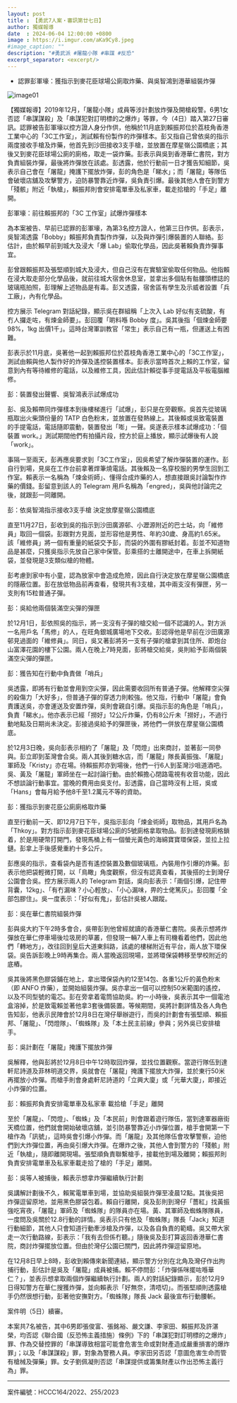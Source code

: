 ```yaml
---
layout: post
title : 【勇武7人案・審訊第廿七日】
author: 獨媒報導
date  : 2024-06-04 12:00:00 +0800
image : https://i.imgur.com/aKa9Cy8.jpeg
#image_caption: ""
description: "#勇武派 #屠龍小隊 #串謀 #反恐"
excerpt_separator: <excerpt/>
---
```


- 認罪彭軍壕：獲指示到麥花臣球場公廁取炸藥、與吳智鴻到港華組裝炸彈

<excerpt/>

![image01](https://i.imgur.com/VhMLRTR.png)

【獨媒報導】2019年12月，「屠龍小隊」成員等涉計劃放炸彈及開槍殺警。6男1女否認「串謀謀殺」及「串謀犯對訂明標的之爆炸」等罪，今（4日）踏入第27日審訊。認罪被告彭軍壕以控方證人身分作供，他稱於11月底到賴振邦位於荔枝角香港工業中心的「3C工作室」，測試賴有份製作的炸彈樣本。彭又指自己曾依吳的指示兩度接收手槍及炸藥，他首先到沙田接收3支手槍，並放置在摩星嶺公園橋底；其後又到麥花臣球場公廁的廁格，取走一袋炸藥。彭表示與吳到香港華仁書院，對方負責組裝炸彈，最後將炸彈放在該處。彭透露，他於行動前一日才獲告知細節，吳表示自己會在「屠龍」掩護下擺放炸彈，彭的角色是「睇水」；而「屠龍」等隊伍會破壞店舖及攻擊警方，迫防暴警靠近炸彈，吳負責引爆。最後其他人會在到警方「殘骸」附近「執槍」，賴振邦則會安排電單車及私家車，載走拾槍的「手足」離開。

彭軍壕：前往賴振邦的「3C 工作室」試爆炸彈樣本

為本案被告、早前已認罪的彭軍壕，為第3名控方證人，他第三日作供。彭表示，吳智鴻透露「Bobby」賴振邦負責製作炸彈，以及與炸彈引爆裝置的人聯絡。彭估計，由於賴早前到城大及浸大「爆 Lab」偷取化學品，因此吳著賴負責炸彈事宜。

彭曾跟賴振邦及張堅順到城大及浸大，但自己沒有在實驗室偷取任何物品。他指賴在浸大取走部分化學品後，就前往城大宿舍休息室，並拿出多個貼有骷髏頭標誌的玻璃瓶拍照，彭理解上述物品是有毒。彭又透露，宿舍區有學生及示威者設置「兵工廠」，內有化學品。

控方展示 Telegram 對話紀錄，顯示吳在群組稱「上次入 Lab 好似有支硫酸，有冇人攞走咗，有煉金師要」。彭回覆「啲料喺 Bobby 度」。吳其後指「個煉金師要 98%，1kg 出價1千」。這時台灣軍訓教官「常生」表示自己有一瓶，但運送上有困難。

彭表示於11月底，吳著他一起到賴振邦位於荔枝角香港工業中心的「3C工作室」，測試由賴與他人製作好的炸彈及遙控裝置樣本。彭表示當時首次上賴的工作室，留意到內有等待維修的電話，以及維修工具，因此估計賴從事手提電話及平板電腦維修。

彭：裝置發出聲響、吳智鴻表示試爆成功

彭、吳及賴帶同炸彈樣本到後樓梯進行「試爆」，彭只是在旁觀察。吳首先從玻璃瓶取出火柴頭份量的 TATP 白色粉末，並放置在發熱線上。其後賴或吳致電裝置的手提電話，電話隨即震動，裝置發出「嘭」一聲。吳遂表示樣本試爆成功：「個裝置 work。」測試期間他們有拍攝片段，控方於庭上播放，顯示試爆後有人說「work」。

事隔一至兩天，彭再應吳要求到「3C工作室」，因吳希望了解炸彈裝置的運作。彭自行到場，見吳在工作台前拿著焊筆燒電話。其後賴及一名穿校服的男學生回到工作室。賴表示一名稱為「煉金術師」、懂得合成炸藥的人，想直接跟吳討論製作炸藥的價錢。彭留意到該人的 Telegram 用戶名稱為「engred」，吳與他討論完之後，就跟彭一同離開。

彭：依吳智鴻指示接收3支手槍 決定放摩星嶺公園橋底

直至11月27日，彭收到吳的指示到沙田廣源邨、小瀝源附近的巴士站，向「維修員」取回一個袋。彭跟對方見面，並形容他是男性、年約30歲、身高約1.65米。該「維修員」將一個有重量的紙袋交予彭，而袋的外圍有膠紙封着。彭並不知道物品是甚麼，只獲吳指示先放自己家中保管。彭乘搭的士離開途中，在車上拆開紙袋，並發現是3支類似槍的物體。

彭考慮到家中有小童，認為放家中會造成危險，因此自行決定放在摩星嶺公園橋底的隱蔽位置。彭在放低物品前再查看，發現共有3支槍，其中兩支沒有彈匣，另一支則有15粒普通子彈。

彭：吳給他兩個裝滿空尖彈的彈匣

於12月1日，彭依照吳的指示，將一支沒有子彈的槍交給一個不認識的人。對方派一名用戶名「馬修」的人，在旺角銀城廣場地下交收。彭認得他是早前在沙田廣源邨見過面的「維修員」。同日，吳又著彭將另一支有子彈的槍拿到其住所、即炮台山富澤花園的樓下公園。兩人在晚上7時見面，彭將槍交給吳，吳則給予彭兩個裝滿空尖彈的彈匣。

彭：獲告知在行動中負責做「哨兵」

吳透露，即將有行動並會用到空尖彈，因此需要收回所有普通子彈。他解釋空尖彈的殺傷力「大好多」，但普通子彈的穿透力則較強。他又指，行動中「屠龍」會負責護送吳，亦會運送及安置炸彈，吳則會親自引爆。吳指示彭的角色是「哨兵」，負責「睇水」。他亦表示已經「撈好」12公斤炸藥，仍有8公斤未「撈好」，不過行動地點及日期尚未決定。彭接過吳給予的彈匣後，將他們一併放在摩星嶺公園橋底。

於12月3日晚，吳向彭表示相約了「屠龍」及「閃燈」出來商討，並著彭一同參與。彭立即到荃灣會合吳。兩人其後到糖水店，而「屠龍」隊長黃振強、「屠龍」軍師及「Kristy」亦在場。待賴振邦亦到場後，他們一行6人到荃灣沙咀道酒吧。吳、黃及「屠龍」軍師坐在一起討論行動。由於賴擔心閉路電視有收音功能，因此不想談論行動事宜。當晚的費用由吳支付。彭透露，自己當時沒有上班，吳或「Hans」會每月給予他8千至1.2萬元不等的資助。

彭：獲指示到麥花臣公廁廁格取炸藥

直至行動前一天、即12月7日下午，吳指示彭向「煉金術師」取物品，其用戶名為「Thkoy」。對方指示彭到麥花臣球場公廁的5號廁格拿取物品。彭到達發現廁格鎖着，於是用硬幣打開門，發現馬桶上有一個螢光黃色的海綿寶寶環保袋，並拉上拉鏈。彭拿上手後感覺重約十多公斤。

彭應吳的指示，查看袋內是否有遙控裝置及數個玻璃瓶，內裝用作引爆的炸藥。彭表示他把袋輕微打開，以「鳥瞰」角度觀察，但沒有認真查看，其後搭的士到灣仔公園會合吳。控方展示兩人的 Telegram 對話，吳向彭表示：「兩個引爆，記住帶背囊，12kg」、「有冇漏味？小心輕放」、「小心漏味，畀的士佬篤灰」。彭回覆「全部包膠住」。吳一度表示：「好似有鬼」，彭估計吳被人跟蹤。

彭：吳在華仁書院組裝炸彈

彭與吳大約下午2時多會合，吳帶彭到他曾經就讀的香港華仁書院。吳表示想將炸彈放在華仁停車場後垃圾房的草叢，但發現一輛7人車上有司機看着他們，因此他們「轉地方」，改往回到皇后大道東斜路，該處的樓梯附近有平台，兩人放下環保袋。吳告訴彭晚上9時再集合。兩人當晚返回現場，並將環保袋轉移至學校附近的底樁。

吳其後將黑色膠袋鋪在地上，拿出環保袋內約12至14包、各重1公斤的黃色粉末（即 ANFO 炸藥），並開始組裝炸彈。吳亦拿出一個可以控制50米範圍的遙控，以及不同型號的電芯。彭在旁拿着電筒協助吳。約一小時後，吳表示其中一個電池盒溶掉，於是致電賴並著他拿3套後備裝置。等候期間，吳將計劃詳情及各人角色告知彭，他表示民陣會於12月8日在灣仔舉辦遊行，而吳的計劃會有張堅順、賴振邦、「屠龍」、「閃燈隊」、「蜘蛛隊」及「本土民主前線」參與；另外吳已安排槍手。

彭：吳計劃在「屠龍」掩護下擺放炸彈

吳解釋，他與彭將於12月8日中午12時取回炸彈，並找位置觀察。當遊行隊伍到達軒尼詩道及菲林明道交界，吳就會在「屠龍」掩護下擺放大炸彈，並於東行50米再擺放小炸彈。而槍手則會身處軒尼詩道的「立興大廈」或「光華大廈」，即接近小炸彈的位置。

彭：賴振邦負責安排電單車及私家車 載拾槍「手足」離開

至於「屠龍」、「閃燈」、「蜘蛛」及「本民前」則會跟着遊行隊伍，當到達軍器廠街天橋位置，他們就會開始破壞店舖，並引防暴警靠近小炸彈位置，槍手會開第一下槍作為「訊號」，這時吳會引爆小炸彈。而「屠龍」及其他隊伍會攻擊警察，迫他們到大炸彈位置，再由吳引爆大炸彈。在爆炸之後，其他人會到警方的「殘骸」附近「執槍」，隨即離開現場。張堅順負責聯繫槍手，接載他到場及離開；賴振邦則負責安排電單車及私家車載走拾了槍的「手足」離開。

彭：吳等人被捕後，賴表示想拿炸彈繼續執行計劃

吳講解計劃後不久，賴駕電單車到場，並協助吳組裝炸彈至凌晨12點。其後吳把炸彈逗留原地，並用黑色膠袋包着。賴自行離開，吳及彭則到灣仔「薔紅」找黃振強吃宵夜，「屠龍」軍師及「蜘蛛隊」的隊員亦在場。黃、其軍師及蜘蛛隊隊員，一度問及吳關於12.8行動的詳情。吳表示只有他及「蜘蛛隊」隊長「Jack」知道行動細節，其他人只會知道行動牽涉槍及炸彈，以及各自負責的範疇。吳又帶大家走一次行動路線，彭表示：「我有去但係冇聽。」隨後吳及彭打算返回香港華仁書院，商討炸彈擺放位置。但由於灣仔公園已關門，因此將炸彈逗留原地。

在12月8日早上8時，彭收到賴傳來新聞連結，顯示警方分別在北角及灣仔作出拘捕行動，彭估計是吳及「屠龍」成員被捕。賴不停問彭：「炸彈係咪擺咗喺華仁？」，並表示想拿取兩個炸彈繼續執行計劃。兩人的對話紀錄顯示，彭於12月9日得知警方在華仁搜獲炸彈，並向賴表示「好無奈，清唔切」。而張堅順則透露槍手仍然很想行動，彭著他安撫對方。「蜘蛛隊」隊長 Jack 最後宣布行動腰斬。

案件明（5日）續審。

本案共7名被告，其中6男即張俊富、張銘裕、嚴文謙、李家田、賴振邦及許湛榮，均否認《聯合國（反恐怖主義措施）條例》下的「串謀犯對訂明標的之爆炸」罪、作為交替控罪的「串謀導致相當可能會危害生命或對財產造成嚴重損害的爆炸罪」；以及「串謀謀殺」罪，對象為警務人員。李家田另否認「意圖危害生命而管有槍械及彈藥」罪。女子劉佩凝則否認「串謀提供或籌集財產以作出恐怖主義行為」罪。

---

案件編號：HCCC164/2022、255/2023
